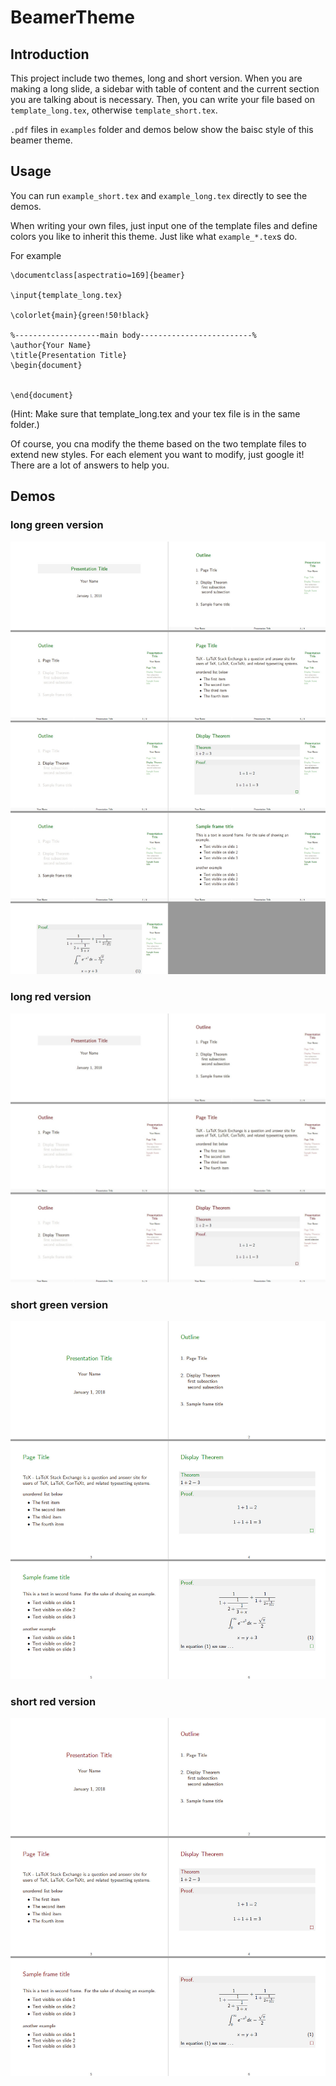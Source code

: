 # BeamerTheme

## Introduction

This project include two themes, long and short version. When you are making a long slide, a sidebar with table of content and the current section you are talking about is necessary. Then, you can write your file based on `template_long.tex`, otherwise `template_short.tex`.

`.pdf` files in `examples` folder and demos below show the baisc style of this beamer theme. 

## Usage

You can run `example_short.tex` and `example_long.tex` directly to see the demos.

When writing your own files, just input one of the template files and define colors you like to inherit this theme. Just like what `example_*.tex`s do.

For example

```
\documentclass[aspectratio=169]{beamer}

\input{template_long.tex}

\colorlet{main}{green!50!black}

%-------------------main body-------------------------%
\author{Your Name}
\title{Presentation Title}
\begin{document}


\end{document}
```

(Hint: Make sure that template_long.tex and your tex file is in the same folder.)

Of course, you cna modify the theme based on the two template files to extend new styles. For each element you want to modify, just google it! There are a lot of answers to help you.

## Demos

### long green version

![](imgs/long_green.jpg)

### long red version

![](imgs/long_red.jpg)

### short green version

![](imgs/short_green.jpg)

### short red version

![](imgs/short_red.jpg)